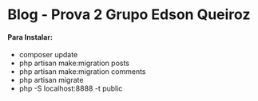 # Blog - Prova 2 Grupo Edson Queiroz

#### Para Instalar: 
- composer update
- php artisan make:migration posts
- php artisan make:migration comments
- php artisan migrate
- php -S localhost:8888 -t public
